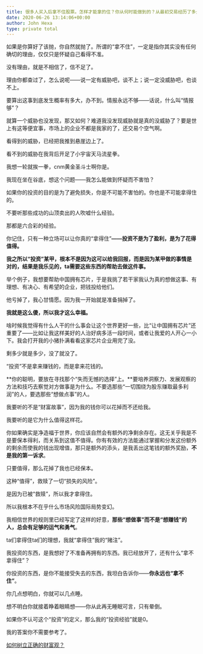 ```yaml
---
title: 很多人买入后拿不住股票。怎样才能拿的住？你从何时能做到的？从最初交易经历了多久？哪些关键事改变了你？
date: 2020-06-26 13:14:06+00:00
author: John Hexa
type: private total
---
```

如果是你算好了该抛，你自然就抛了。所谓的“拿不住”，一定是指你其实没有任何确切的理由，仅仅只是怀疑自己看得不准。

没有理由，就是不相信了，信不足了。

理由你都查过了，怎么说呢——说一定有威胁吧，谈不上；说一定没威胁吧，也谈不上。

要算出这事到底发生概率有多大，办不到。情报永远不够——话说，什么叫“情报够”？

就算一个威胁也没发现，那又如何？难道我没发现威胁就是真的没威胁了？要是世上有这等便宜事，市场上的企业不都是我家的了，还交易个空气啊。

看得到的威胁，已经把我推到悬崖边上了。

看不到的威胁在我背后开足了小宇宙天马流星拳。

我想一轮就挨一拳，cnm黄金圣斗士啊你是。

我现在坐在谷底，想这个问题——我怎么能做到怀疑而不害怕？

如果你的投资的目的是为了避免损失，你是不可能不害怕的。你也是不可能拿得住的。

不要听那些成功的山顶卖出的人吹嘘什么经验。

那都是六合彩的经验。

你记住，只有一种立场可以让你真的“拿得住”**——投资不是为了盈利，是为了花得值得。**

**我之所以“投资”某甲，根本不是因为这可以给我回报，而是因为某甲做的事情是对的，结果是我乐见的，ta需要这些东西的帮助去做这件事。**

举个例子，我想要帮助中国拥有芯片，于是我挑了若干家我认为真的想做这事、有理想、有决心、有希望的企业，把钱投给他们。

他亏掉了，我心甘情愿。因为我一开始就是准备捐掉了。

**我就是这么傻，所以我才这么幸福。**

啥时候我觉得有什么人干的什么事会让这个世界更好一些，比“让中国拥有芯片”还重要了——比如让我这样美好的人治好病多活一段时间，或者让我爱的人开心一小下。我会打开我的小猪扑满看看这家芯片企业用完了没。

剩多少就是多少，没了就没了。

“投资”不是拿来赚钱的，而是拿来花钱的。

**你的聪明，要放在寻找那个“失而无憾的选择”上。**要培养洞察力、发展观察的方法和技巧去察觉对方做事是为什么。不要选那些“一切围绕为股东赚取最多利润”的人，要选那些“想做点事”的人。

我要听的不是“财富故事”，因为我的钱你可以花掉而不还给我。

我要听的是它为什么值得这样花。

你如果确实是净造福于世界，你应该自然会有额外的净剩余存在。这无关乎我是不是要保本得利，而关系到这值不值得。你有有效的方法能通过掌握和分发这份额外的剩余而使我的钱出现增值，那只是额外的添头，是我丢出这笔钱的额外奖励，**不是我的第一诉求**。

只要值得，那么花掉了我也已经保本。

这种“值得”，救赎了一切“损失的风险”。

是因为已被“救赎”，所以我才拿得住。

所以我根本不在乎什么市场风险国际局势变幻。

我相信世界的规则里已经写定了这样的好意，**那些“想做事”而不是“想赚钱”的人，总会有足够的运气和勇气**。

ta们拿得住ta们的理想，我就“拿得住”我的“赌注”。

我投资的东西，是我想好了不准备再拥有的东西。我已经放开了，还有什么“拿不拿得住”？

你投资的东西，是你不能接受失去的东西，我坦白告诉你——**你永远也“拿不住”**。

你几点想明白，你就可以几点睡。

想不明白你就接着睁着眼睛想——你从此再无睡眠可言，只有晕倒。

如果你不认可这个“投资”的定义，那么我的“投资经验”就是0。

我的答案你不需要参考了。

[如何树立正确的财富观？](https://www.zhihu.com/question/314627020/answer/1193533378)

